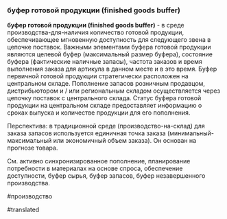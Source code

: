### буфер готовой продукции (finished goods buffer)

**буфер готовой продукции (finished goods buffer)** - в среде производства-для-наличия количество готовой продукции, обеспечивающее мгновенную доступность для следующего звена в цепочке поставок. Важными элементами буфера готовой продукции являются целевой буфер (максимальный размер буфера), состояние буфера (фактические наличные запасы), частота заказов и время выполнения заказа для артикула в данном месте и в это время. Буфер первичной готовой продукции стратегически расположен на центральном складе. Пополнение запасов розничным продавцом, дистрибьютором и / или региональным складом осуществляется через цепочку поставок с центрального склада. Статус буфера готовой продукции на центральном складе предоставляет информацию о сроках выпуска и количестве продукции для его пополнения.

Перспектива: в традиционной среде (производство-на-склад) для заказа запасов используется единичная точка заказа (минимальный-максимальный или экономичный объем заказа). Он основан на прогнозе товара.

См. активно синхронизированное пополнение, планирование потребности в материалах на основе спроса, обеспечение доступности, буфер сырья, буфер запасов, буфер незавершенного производства.

#производство

#translated
